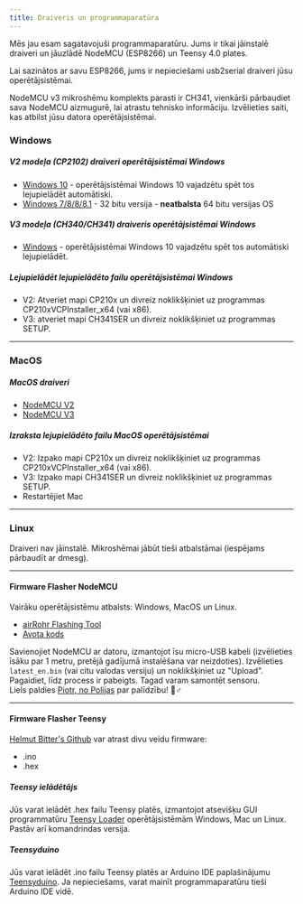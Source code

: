 ```yaml
---
title: Draiveris un programmaparatūra
---
```


Mēs jau esam sagatavojuši programmaparatūru. Jums ir tikai jāinstalē draiveri un jāuzlādē NodeMCU (ESP8266) un Teensy 4.0 plates.

Lai sazinātos ar savu ESP8266, jums ir nepieciešami usb2serial draiveri jūsu operētājsistēmai.

NodeMCU v3 mikroshēmu komplekts parasti ir CH341, vienkārši pārbaudiet sava NodeMCU aizmugurē, lai atrastu tehnisko informāciju. Izvēlieties saiti, kas atbilst jūsu datora operētājsistēmai.

### Windows

##### V2 modeļa (CP2102) draiveri operētājsistēmai Windows
* [Windows 10](https://www.silabs.com/documents/public/software/CP210x_Universal_Windows_Driver.zip) - operētājsistēmai Windows 10 vajadzētu spēt tos lejupielādēt automātiski.
* [Windows 7/8/8/8.1](https://www.silabs.com/documents/public/software/CP210x_Windows_Drivers.zip) - 32 bitu versija - **neatbalsta** 64 bitu versijas OS

##### V3 modeļa (CH340/CH341) draiveris operētājsistēmai Windows
* [Windows](http://www.wch.cn/downloads/file/5.html) - operētājsistēmai Windows 10 vajadzētu spēt tos automātiski lejupielādēt.

##### Lejupielādēt lejupielādēto failu operētājsistēmai Windows
* V2: Atveriet mapi CP210x un divreiz noklikšķiniet uz programmas CP210xVCPInstaller_x64 (vai x86).
* V3: atveriet mapi CH341SER un divreiz noklikšķiniet uz programmas SETUP.

---

### MacOS

##### MacOS draiveri
* [NodeMCU V2](https://www.silabs.com/documents/public/software/Mac_OSX_VCP_Driver.zip )
* [NodeMCU V3](http://www.wch.cn/downloads/file/178.html)

##### Izraksta lejupielādēto failu MacOS operētājsistēmai
* V2: Izpako mapi CP210x un divreiz noklikšķiniet uz programmas CP210xVCPInstaller_x64 (vai x86).
* V3: Izpako mapi CH341SER un divreiz noklikšķiniet uz programmas SETUP.
* Restartējiet Mac

---

### Linux
Draiveri nav jāinstalē. Mikroshēmai jābūt tieši atbalstāmai (iespējams pārbaudīt ar dmesg).

---
#### Firmware Flasher NodeMCU
Vairāku operētājsistēmu atbalsts: Windows, MacOS un Linux.

* [airRohr Flashing Tool](http://firmware.sensor.community/airrohr/flashing-tool/)
* [Avota kods](https://github.com/opendata-stuttgart/airrohr-firmware-flasher/)

Savienojiet NodeMCU ar datoru, izmantojot īsu micro-USB kabeli (izvēlieties īsāku par 1 metru, pretējā gadījumā instalēšana var neizdoties). Izvēlieties `latest_en.bin` (vai citu valodas versiju) un noklikšķiniet uz "Upload".
Pagaidiet, līdz process ir pabeigts. Tagad varam samontēt sensoru.
<br>
Liels paldies [Piotr, no Polijas](https://dropbox.inf.re/) par palīdzību! 🙋♂️

---
#### Firmware Flasher Teensy
[Helmut Bitter's Github](https://github.com/hbitter/DNMS/tree/master/Firmware) var atrast divu veidu firmware:
* .ino
* .hex

##### Teensy ielādētājs
Jūs varat ielādēt .hex failu Teensy platēs, izmantojot atsevišķu GUI programmatūru [Teensy Loader](https://www.pjrc.com/teensy/loader.html) operētājsistēmām Windows, Mac un Linux.
Pastāv arī komandrindas versija.

##### Teensyduino
Jūs varat ielādēt .ino failu Teensy platēs ar Arduino IDE paplašinājumu [Teensyduino](https://www.pjrc.com/teensy/teensyduino.html).
Ja nepieciešams, varat mainīt programmaparatūru tieši Arduino IDE vidē.